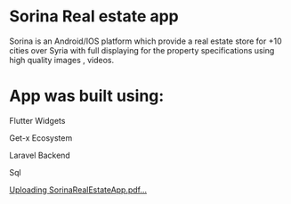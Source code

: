 # Sorina Real estate app
Sorina is an Android/IOS platform which provide a real estate store for +10 cities over Syria with full displaying for the property specifications using high quality images , videos.

# App was built using:
Flutter Widgets

Get-x Ecosystem

Laravel Backend

Sql

[Uploading SorinaRealEstateApp.pdf…]()

